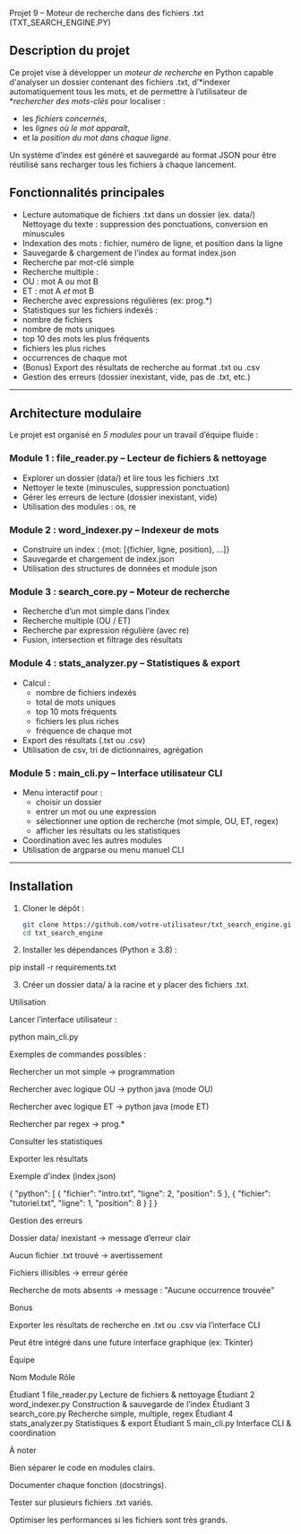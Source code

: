  Projet 9 – Moteur de recherche dans des fichiers .txt (TXT_SEARCH_ENGINE.PY)

##  Description du projet

Ce projet vise à développer un *moteur de recherche* en Python capable d'analyser un dossier contenant des fichiers .txt, d’*indexer automatiquement tous les mots, et de permettre à l’utilisateur de **rechercher des mots-clés* pour localiser :
- les *fichiers concernés*,
- les *lignes où le mot apparaît*, 
- et la *position du mot dans chaque ligne*.

Un système d’index est généré et sauvegardé au format JSON pour être réutilisé sans recharger tous les fichiers à chaque lancement.

##  Fonctionnalités principales

-  Lecture automatique de fichiers .txt dans un dossier (ex. data/)
   Nettoyage du texte : suppression des ponctuations, conversion en minuscules
-  Indexation des mots : fichier, numéro de ligne, et position dans la ligne
-  Sauvegarde & chargement de l’index au format index.json
-  Recherche par mot-clé simple
-  Recherche multiple :
  - OU : mot A *ou* mot B
  - ET : mot A *et* mot B
-  Recherche avec expressions régulières (ex: prog.*)
-  Statistiques sur les fichiers indexés :
  - nombre de fichiers
  - nombre de mots uniques
  - top 10 des mots les plus fréquents
  - fichiers les plus riches
  - occurrences de chaque mot
-  (Bonus) Export des résultats de recherche au format .txt ou .csv
-  Gestion des erreurs (dossier inexistant, vide, pas de .txt, etc.)

---

##  Architecture modulaire

Le projet est organisé en *5 modules* pour un travail d’équipe fluide :

###  Module 1 : file_reader.py – Lecteur de fichiers & nettoyage
- Explorer un dossier (data/) et lire tous les fichiers .txt
- Nettoyer le texte (minuscules, suppression ponctuation)
- Gérer les erreurs de lecture (dossier inexistant, vide)
- Utilisation des modules : os, re

###  Module 2 : word_indexer.py – Indexeur de mots
- Construire un index : {mot: [{fichier, ligne, position}, ...]}
- Sauvegarde et chargement de index.json
- Utilisation des structures de données et module json

###  Module 3 : search_core.py – Moteur de recherche
- Recherche d’un mot simple dans l’index
- Recherche multiple (OU / ET)
- Recherche par expression régulière (avec re)
- Fusion, intersection et filtrage des résultats

###  Module 4 : stats_analyzer.py – Statistiques & export
- Calcul :
  - nombre de fichiers indexés
  - total de mots uniques
  - top 10 mots fréquents
  - fichiers les plus riches
  - fréquence de chaque mot
- Export des résultats (.txt ou .csv)
- Utilisation de csv, tri de dictionnaires, agrégation

###  Module 5 : main_cli.py – Interface utilisateur CLI
- Menu interactif pour :
  - choisir un dossier
  - entrer un mot ou une expression
  - sélectionner une option de recherche (mot simple, OU, ET, regex)
  - afficher les résultats ou les statistiques
- Coordination avec les autres modules
- Utilisation de argparse ou menu manuel CLI

---

##  Installation

1. Cloner le dépôt :
   ```bash
   git clone https://github.com/votre-utilisateur/txt_search_engine.git
   cd txt_search_engine

2. Installer les dépendances (Python ≥ 3.8) :

pip install -r requirements.txt


3. Créer un dossier data/ à la racine et y placer des fichiers .txt.




 Utilisation

Lancer l’interface utilisateur :

python main_cli.py

Exemples de commandes possibles :

Rechercher un mot simple → programmation

Rechercher avec logique OU → python java (mode OU)

Rechercher avec logique ET → python java (mode ET)

Rechercher par regex → prog.*

Consulter les statistiques

Exporter les résultats



 Exemple d'index (index.json)

{
  "python": [
    {
      "fichier": "intro.txt",
      "ligne": 2,
      "position": 5
    },
    {
      "fichier": "tutoriel.txt",
      "ligne": 1,
      "position": 8
    }
  ]
}


 Gestion des erreurs

 Dossier data/ inexistant → message d’erreur clair

 Aucun fichier .txt trouvé → avertissement

 Fichiers illisibles → erreur gérée

 Recherche de mots absents → message : "Aucune occurrence trouvée"



Bonus

Exporter les résultats de recherche en .txt ou .csv via l’interface CLI

Peut être intégré dans une future interface graphique (ex: Tkinter)



Équipe

Nom	Module	Rôle

Étudiant 1	file_reader.py	Lecture de fichiers & nettoyage
Étudiant 2	word_indexer.py	Construction & sauvegarde de l’index
Étudiant 3	search_core.py	Recherche simple, multiple, regex
Étudiant 4	stats_analyzer.py	Statistiques & export
Étudiant 5	main_cli.py	Interface CLI & coordination



 À noter

Bien séparer le code en modules clairs.

Documenter chaque fonction (docstrings).

Tester sur plusieurs fichiers .txt variés.

Optimiser les performances si les fichiers sont très grands.

